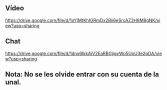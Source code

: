 ## Vídeo

https://drive.google.com/file/d/1oYjMtKhIGRmDx2Bii6eSrcAZ3H8M8gNK/view?usp=sharing

## Chat

https://drive.google.com/file/d/1dnx6IkkAiV2EaRBGjigvWo5UoU3e2pDA/view?usp=sharing

## Nota: No se les olvide entrar con su cuenta de la unal.
